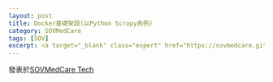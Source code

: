```yaml
---
layout: post
title: Docker基礎架設(以Python Scrapy為例)
category: SOVMedCare
tags: [SOV]
excerpt: <a target="_blank" class="expert" href="https://sovmedcare.github.io/2017/11/15/docker-example/">發表於SOVMedCare Tech</a>
---
```


發表於[SOVMedCare Tech](https://sovmedcare.github.io/2017/11/15/docker-example/)